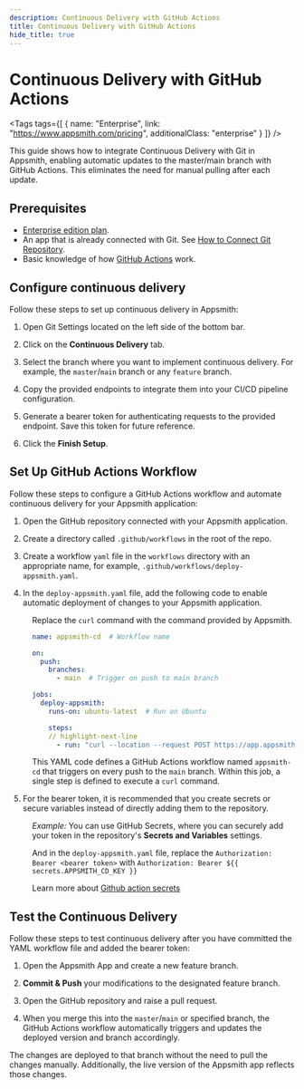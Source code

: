 ```yaml
---
description: Continuous Delivery with GitHub Actions
title: Continuous Delivery with GitHub Actions
hide_title: true
---
```


<!-- vale off -->

<div className="tag-wrapper">
 <h1>Continuous Delivery with GitHub Actions</h1>

<Tags
tags={[
{ name: "Enterprise", link: "https://www.appsmith.com/pricing", additionalClass: "enterprise" }
]}
/>

</div>

<!-- vale on -->

This guide shows how to integrate Continuous Delivery with Git in Appsmith, enabling automatic updates to the master/main branch with GitHub Actions. This eliminates the need for manual pulling after each update.

## Prerequisites

* [Enterprise edition plan](https://www.appsmith.com/pricing).
* An app that is already connected with Git. See [How to Connect Git Repository](/advanced-concepts/version-control-with-git/connecting-to-git-repository).
* Basic knowledge of how [GitHub Actions](https://docs.github.com/en/actions) work.

## Configure continuous delivery

Follow these steps to set up continuous delivery in Appsmith:

1. Open Git Settings located on the left side of the bottom bar.

2. Click on the **Continuous Delivery** tab.

3. Select the branch where you want to implement continuous delivery. For example, the `master`/`main` branch or any `feature` branch.

4. Copy the provided endpoints to integrate them into your CI/CD pipeline configuration. 

5. Generate a bearer token for authenticating requests to the provided endpoint. Save this token for future reference.

6. Click the **Finish Setup**.


## Set Up GitHub Actions Workflow

Follow these steps to configure a GitHub Actions workflow and automate continuous delivery for your Appsmith application:

1. Open the GitHub repository connected with your Appsmith application.

2. Create a directory called `.github/workflows` in the root of the repo.

3. Create a workflow `yaml` file in the `workflows` directory with an appropriate name, for example, `.github/workflows/deploy-appsmith.yaml`.

4. In the `deploy-appsmith.yaml` file, add the following code to enable automatic deployment of changes to your Appsmith application.

<dd>

Replace the `curl` command with the command provided by Appsmith.

```yaml
name: appsmith-cd  # Workflow name

on:
  push:
    branches:
      - main  # Trigger on push to main branch

jobs:
  deploy-appsmith:
    runs-on: ubuntu-latest  # Run on Ubuntu

    steps:
    // highlight-next-line
      - run: "curl --location --request POST https://app.appsmith.com/api/v1/git/deploy/app/65f2806f68?branchName=main --header 'Authorization: Bearer <bearer token>'"
```

This YAML code defines a GitHub Actions workflow named `appsmith-cd` that triggers on every push to the `main` branch. Within this job, a single step is defined to execute a `curl` command. 

</dd>

5. For the bearer token, it is recommended that you create secrets or secure variables instead of directly adding them to the repository. 


<dd>


*Example:* You can use GitHub Secrets, where you can securely add your token in the repository's **Secrets and Variables** settings.

And in the `deploy-appsmith.yaml` file, replace the `Authorization: Bearer <bearer token>` with `Authorization: Bearer ${{ secrets.APPSMITH_CD_KEY }}`


Learn more about [Github action secrets](https://docs.github.com/en/actions/security-guides/using-secrets-in-github-actions#creating-secrets-for-a-repository)
</dd>



## Test the Continuous Delivery

Follow these steps to test continuous delivery after you have committed the YAML workflow file and added the bearer token:

1. Open the Appsmith App and create a new feature branch.

2. **Commit & Push** your modifications to the designated feature branch.

3. Open the GitHub repository and raise a pull request.

4. When you merge this into the `master`/`main` or specified branch, the GitHub Actions workflow automatically triggers and updates the deployed version and branch accordingly.


The changes are deployed to that branch without the need to pull the changes manually. Additionally, the live version of the Appsmith app reflects those changes. 










